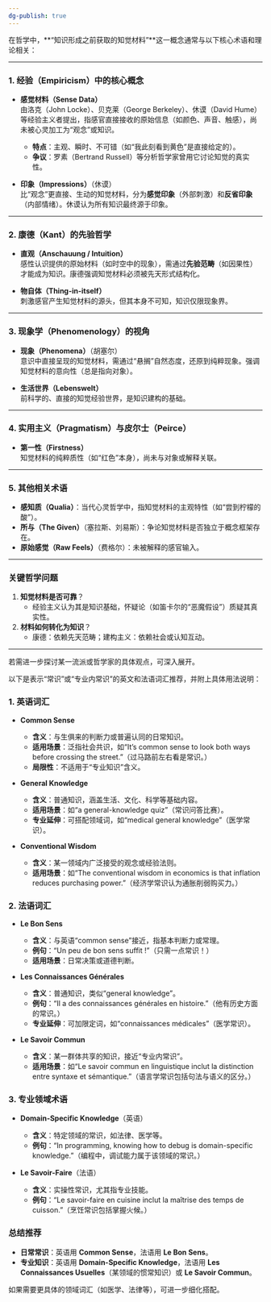 ```yaml
---
dg-publish: true
---
```


在哲学中，**“知识形成之前获取的知觉材料”**这一概念通常与以下核心术语和理论相关：

---

### 1. **经验（Empiricism）中的核心概念**

- **感觉材料（Sense Data）**  
  由洛克（John Locke）、贝克莱（George Berkeley）、休谟（David Hume）等经验主义者提出，指感官直接接收的原始信息（如颜色、声音、触感），尚未被心灵加工为“观念”或知识。

    - **特点**：主观、瞬时、不可错（如“我此刻看到黄色”是直接给定的）。
    - **争议**：罗素（Bertrand Russell）等分析哲学家曾用它讨论知觉的真实性。

- **印象（Impressions）**（休谟）  
  比“观念”更直接、生动的知觉材料，分为**感觉印象**（外部刺激）和**反省印象**（内部情绪）。休谟认为所有知识最终源于印象。

---

### 2. **康德（Kant）的先验哲学**

- **直观（Anschauung / Intuition）**  
  感性认识提供的原始材料（如时空中的现象），需通过**先验范畴**（如因果性）才能成为知识。康德强调知觉材料必须被先天形式结构化。

- **物自体（Thing-in-itself）**  
  刺激感官产生知觉材料的源头，但其本身不可知，知识仅限现象界。

---

### 3. **现象学（Phenomenology）的视角**

- **现象（Phenomena）**（胡塞尔）  
  意识中直接呈现的知觉材料，需通过“悬搁”自然态度，还原到纯粹现象。强调知觉材料的意向性（总是指向对象）。

- **生活世界（Lebenswelt）**  
  前科学的、直接的知觉经验世界，是知识建构的基础。

---

### 4. **实用主义（Pragmatism）与皮尔士（Peirce）**

- **第一性（Firstness）**  
  知觉材料的纯粹质性（如“红色”本身），尚未与对象或解释关联。

---

### 5. **其他相关术语**

- **感知质（Qualia）**：当代心灵哲学中，指知觉材料的主观特性（如“尝到柠檬的酸”）。
- **所与（The Given）**（塞拉斯、刘易斯）：争论知觉材料是否独立于概念框架存在。
- **原始感觉（Raw Feels）**（费格尔）：未被解释的感官输入。

---

### 关键哲学问题

1. **知觉材料是否可靠**？
    - 经验主义认为其是知识基础，怀疑论（如笛卡尔的“恶魔假设”）质疑其真实性。
2. **材料如何转化为知识**？
    - 康德：依赖先天范畴；建构主义：依赖社会或认知互动。

---

若需进一步探讨某一流派或哲学家的具体观点，可深入展开。


以下是表示“常识”或“专业内常识”的英文和法语词汇推荐，并附上具体用法说明：

### **1. 英语词汇**
- **Common Sense**  
  - **含义**：与生俱来的判断力或普遍认同的日常知识。  
  - **适用场景**：泛指社会共识，如“It’s common sense to look both ways before crossing the street.”（过马路前左右看是常识。）  
  - **局限性**：不适用于“专业知识”含义。

- **General Knowledge**  
  - **含义**：普通知识，涵盖生活、文化、科学等基础内容。  
  - **适用场景**：如“a general-knowledge quiz”（常识问答比赛）。  
  - **专业延伸**：可搭配领域词，如“medical general knowledge”（医学常识）。

- **Conventional Wisdom**  
  - **含义**：某一领域内广泛接受的观念或经验法则。  
  - **适用场景**：如“The conventional wisdom in economics is that inflation reduces purchasing power.”（经济学常识认为通胀削弱购买力。）

### **2. 法语词汇**
- **Le Bon Sens**  
  - **含义**：与英语“common sense”接近，指基本判断力或常理。  
  - **例句**：“Un peu de bon sens suffit !”（只需一点常识！）  
  - **适用场景**：日常决策或道德判断。

- **Les Connaissances Générales**  
  - **含义**：普通知识，类似“general knowledge”。  
  - **例句**：“Il a des connaissances générales en histoire.”（他有历史方面的常识。）  
  - **专业延伸**：可加限定词，如“connaissances médicales”（医学常识）。

- **Le Savoir Commun**  
  - **含义**：某一群体共享的知识，接近“专业内常识”。  
  - **适用场景**：如“Le savoir commun en linguistique inclut la distinction entre syntaxe et sémantique.”（语言学常识包括句法与语义的区分。）

### **3. 专业领域术语**
- **Domain-Specific Knowledge**（英语）  
  - **含义**：特定领域的常识，如法律、医学等。  
  - **例句**：“In programming, knowing how to debug is domain-specific knowledge.”（编程中，调试能力属于该领域的常识。）

- **Le Savoir-Faire**（法语）  
  - **含义**：实操性常识，尤其指专业技能。  
  - **例句**：“Le savoir-faire en cuisine inclut la maîtrise des temps de cuisson.”（烹饪常识包括掌握火候。）

### **总结推荐**
- **日常常识**：英语用 **Common Sense**，法语用 **Le Bon Sens**。  
- **专业知识**：英语用 **Domain-Specific Knowledge**，法语用 **Les Connaissances Usuelles**（某领域的惯常知识）或 **Le Savoir Commun**。  

如果需要更具体的领域词汇（如医学、法律等），可进一步细化搭配。
